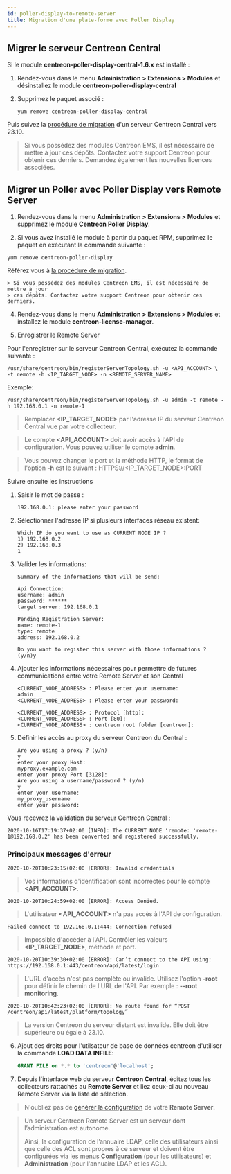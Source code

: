 ```yaml
---
id: poller-display-to-remote-server
title: Migration d'une plate-forme avec Poller Display
---
```


## Migrer le serveur Centreon Central

Si le module **centreon-poller-display-central-1.6.x** est installé :

1. Rendez-vous dans le menu **Administration > Extensions > Modules** et
désinstallez le module **centreon-poller-display-central**

2. Supprimez le paquet associé :

    ```shell
    yum remove centreon-poller-display-central
    ```

Puis suivez la [procédure de migration](../migrate/migrate-from-3-4.md) d'un serveur Centreon
Central vers 23.10.

> Si vous possédez des modules Centreon EMS, il est nécessaire de mettre à jour
> ces dépôts. Contactez votre support Centreon pour obtenir ces derniers. Demandez
> également les nouvelles licences associées.

## Migrer un Poller avec Poller Display vers Remote Server

1. Rendez-vous dans le menu **Administration > Extensions > Modules** et
supprimez le module **Centreon Poller Display**.

2. Si vous avez installé le module à partir du paquet RPM, supprimez le paquet
en exécutant la commande suivante :

  ```shell
  yum remove centreon-poller-display
  ```

Référez vous à [la procédure de migration](../migrate/migrate-from-3-4.md).

    > Si vous possédez des modules Centreon EMS, il est nécessaire de mettre à jour
    > ces dépôts. Contactez votre support Centreon pour obtenir ces derniers.

4. Rendez-vous dans le menu **Administration > Extensions > Modules** et
installez le module **centreon-license-manager**.

5. Enregistrer le Remote Server

Pour l'enregistrer sur le serveur Centreon Central, exécutez la commande suivante :

``` shell
/usr/share/centreon/bin/registerServerTopology.sh -u <API_ACCOUNT> \
-t remote -h <IP_TARGET_NODE> -n <REMOTE_SERVER_NAME>
```

Exemple:

``` shell
/usr/share/centreon/bin/registerServerTopology.sh -u admin -t remote -h 192.168.0.1 -n remote-1
```

> Remplacer **<IP_TARGET_NODE>** par l'adresse IP du serveur Centreon Central vue par votre collecteur.

> Le compte **<API_ACCOUNT>** doit avoir accès à l'API de configuration. Vous pouvez utiliser le compte **admin**.

> Vous pouvez changer le port et la méthode HTTP, le format de l'option **-h** est le suivant :
> HTTPS://<IP_TARGET_NODE>:PORT

Suivre ensuite les instructions

1. Saisir le mot de passe :

    ``` shell
    192.168.0.1: please enter your password
    ```

2. Sélectionner l'adresse IP si plusieurs interfaces réseau existent:

    ```shell
    Which IP do you want to use as CURRENT NODE IP ?
    1) 192.168.0.2
    2) 192.168.0.3
    1
    ```

3. Valider les informations:

    ``` shell
    Summary of the informations that will be send:
    
    Api Connection:
    username: admin
    password: ******
    target server: 192.168.0.1
    
    Pending Registration Server:
    name: remote-1
    type: remote
    address: 192.168.0.2
    
    Do you want to register this server with those informations ? (y/n)y
    ```

4. Ajouter les informations nécessaires pour permettre de futures communications entre votre Remote Server et son Central

    ```shell
    <CURRENT_NODE_ADDRESS> : Please enter your username:
    admin
    <CURRENT_NODE_ADDRESS> : Please enter your password:
    
    <CURRENT_NODE_ADDRESS> : Protocol [http]:
    <CURRENT_NODE_ADDRESS> : Port [80]:
    <CURRENT_NODE_ADDRESS> : centreon root folder [centreon]:
    ```

5. Définir les accès au proxy du serveur Centreon du Central :

    ```shell
    Are you using a proxy ? (y/n)
    y
    enter your proxy Host:
    myproxy.example.com
    enter your proxy Port [3128]:
    Are you using a username/password ? (y/n)
    y
    enter your username:
    my_proxy_username
    enter your password:
    
    ```

Vous recevrez la validation du serveur Centreon Central :

``` shell
2020-10-16T17:19:37+02:00 [INFO]: The CURRENT NODE 'remote: 'remote-1@192.168.0.2' has been converted and registered successfully.
```

### Principaux messages d'erreur

``` shell
2020-10-20T10:23:15+02:00 [ERROR]: Invalid credentials
```

> Vos informations d'identification sont incorrectes pour le compte **<API_ACCOUNT>**.

``` shell
2020-10-20T10:24:59+02:00 [ERROR]: Access Denied.
```

> L'utilisateur **<API_ACCOUNT>** n'a pas accès à l'API de configuration.

``` shell
Failed connect to 192.168.0.1:444; Connection refused
```

> Impossible d'accéder à l'API. Contrôler les valeurs **<IP_TARGET_NODE>**, méthode et port.

``` shell
2020-10-20T10:39:30+02:00 [ERROR]: Can’t connect to the API using: https://192.168.0.1:443/centreon/api/latest/login
```

> L'URL d'accès n'est pas complète ou invalide. Utilisez l'option **-root** pour définir le chemin de l'URL de l'API.
> Par exemple : **--root monitoring**.

``` shell
2020-10-20T10:42:23+02:00 [ERROR]: No route found for “POST /centreon/api/latest/platform/topology”
```

> La version Centreon du serveur distant est invalide. Elle doit être supérieure ou égale à 23.10.

6. Ajout des droits pour l'utilsateur de base de données centreon d'utiliser la
commande **LOAD DATA INFILE**:

    ``` SQL
    GRANT FILE on *.* to 'centreon'@'localhost';
    ```

7. Depuis l'interface web du serveur **Centreon Central**, éditez
tous les collecteurs rattachés au **Remote Server** et liez ceux-ci au
nouveau Remote Server via la liste de sélection.

> N'oubliez pas de [générer la configuration](../monitoring/monitoring-servers/deploying-a-configuration.md) de votre
> **Remote Server**.

> Un serveur Centreon Remote Server est un serveur dont l’administration est
> autonome.
>
> Ainsi, la configuration de l’annuaire LDAP, celle des utilisateurs
> ainsi que celle des ACL sont propres à ce serveur et doivent être configurées
> via les menus **Configuration** (pour les utilisateurs) et **Administration**
> (pour l'annuaire LDAP et les ACL).
